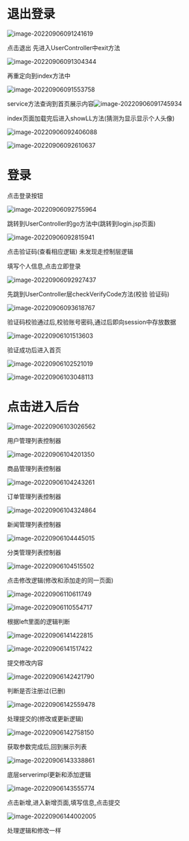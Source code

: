 # 退出登录

![image-20220906091241619](https://raw.githubusercontent.com/CLinhai/PicGo/master/img/image-20220906091241619.png)

点击退出 先进入UserController中exit方法

![image-20220906091304344](https://raw.githubusercontent.com/CLinhai/PicGo/master/img/image-20220906091304344.png)

再重定向到index方法中

![image-20220906091553758](https://raw.githubusercontent.com/CLinhai/PicGo/master/img/image-20220906091553758.png)

service方法查询到首页展示内容![image-20220906091745934](https://raw.githubusercontent.com/CLinhai/PicGo/master/img/image-20220906091745934.png)

index页面加载完后进入showLL方法(猜测为显示显示个人头像)

![image-20220906092406088](https://raw.githubusercontent.com/CLinhai/PicGo/master/img/image-20220906092406088.png)

![image-20220906092610637](https://raw.githubusercontent.com/CLinhai/PicGo/master/img/image-20220906092610637.png)

# 登录

点击登录按钮

![image-20220906092755964](https://raw.githubusercontent.com/CLinhai/PicGo/master/img/image-20220906092755964.png)

跳转到UserController的go方法中(跳转到login.jsp页面)

![image-20220906092815941](https://raw.githubusercontent.com/CLinhai/PicGo/master/img/image-20220906092815941.png)

点击验证码(查看相应逻辑)  未发现走控制层逻辑

填写个人信息,点击立即登录

![image-20220906092927437](https://raw.githubusercontent.com/CLinhai/PicGo/master/img/image-20220906092927437.png)

先跳到UserController层checkVerifyCode方法(校验 验证码)



![image-20220906093618767](https://raw.githubusercontent.com/CLinhai/PicGo/master/img/image-20220906093618767.png)

验证码校验通过后,校验账号密码,通过后即向session中存放数据	

![image-20220906101513603](https://raw.githubusercontent.com/CLinhai/PicGo/master/img/image-20220906101513603.png)

验证成功后进入首页

![image-20220906102521019](https://raw.githubusercontent.com/CLinhai/PicGo/master/img/image-20220906102521019.png)

![image-20220906103048113](https://raw.githubusercontent.com/CLinhai/PicGo/master/img/image-20220906103048113.png)

# 点击进入后台

![image-20220906103026562](https://raw.githubusercontent.com/CLinhai/PicGo/master/img/image-20220906103026562.png)

用户管理列表控制器

![image-20220906104201350](https://raw.githubusercontent.com/CLinhai/PicGo/master/img/image-20220906104201350.png)

商品管理列表控制器

![image-20220906104243261](https://raw.githubusercontent.com/CLinhai/PicGo/master/img/image-20220906104243261.png)

订单管理列表控制器

![image-20220906104324864](https://raw.githubusercontent.com/CLinhai/PicGo/master/img/image-20220906104324864.png)

新闻管理列表控制器

![image-20220906104445015](https://raw.githubusercontent.com/CLinhai/PicGo/master/img/image-20220906104445015.png)

分类管理列表控制器

![image-20220906104515502](https://raw.githubusercontent.com/CLinhai/PicGo/master/img/image-20220906104515502.png)

点击修改逻辑(修改和添加走的同一页面)

![image-20220906110611749](https://raw.githubusercontent.com/CLinhai/PicGo/master/img/image-20220906110611749.png)

![image-20220906110554717](https://raw.githubusercontent.com/CLinhai/PicGo/master/img/image-20220906110554717.png)

根据left里面的逻辑判断

![image-20220906141422815](https://raw.githubusercontent.com/CLinhai/PicGo/master/img/image-20220906141422815.png)

![image-20220906141517422](https://raw.githubusercontent.com/CLinhai/PicGo/master/img/image-20220906141517422.png)

提交修改内容

![image-20220906142421790](https://raw.githubusercontent.com/CLinhai/PicGo/master/img/image-20220906142421790.png)

判断是否注册过(已删)

![image-20220906142559478](https://raw.githubusercontent.com/CLinhai/PicGo/master/img/image-20220906142559478.png)

处理提交的(修改或更新逻辑)

![image-20220906142758150](https://raw.githubusercontent.com/CLinhai/PicGo/master/img/image-20220906142758150.png)

获取参数完成后,回到展示列表

![image-20220906143338861](https://raw.githubusercontent.com/CLinhai/PicGo/master/img/image-20220906143338861.png)

底层serverimpl更新和添加逻辑

![image-20220906143555774](https://raw.githubusercontent.com/CLinhai/PicGo/master/img/image-20220906143555774.png)

点击新增,进入新增页面,填写信息,点击提交

![image-20220906144002005](https://raw.githubusercontent.com/CLinhai/PicGo/master/img/image-20220906144002005.png)

处理逻辑和修改一样